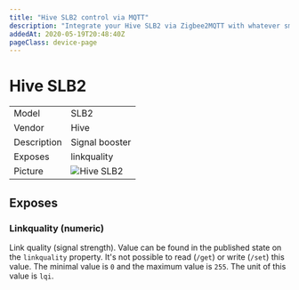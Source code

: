```yaml
---
title: "Hive SLB2 control via MQTT"
description: "Integrate your Hive SLB2 via Zigbee2MQTT with whatever smart home infrastructure you are using without the vendors bridge or gateway."
addedAt: 2020-05-19T20:48:40Z
pageClass: device-page
---
```


<!-- !!!! -->
<!-- ATTENTION: This file is auto-generated through docgen! -->
<!-- You can only edit the "Notes"-Section between the two comment lines "Notes BEGIN" and "Notes END". -->
<!-- Do not use h1 or h2 heading within "## Notes"-Section. -->
<!-- !!!! -->

# Hive SLB2

|     |     |
|-----|-----|
| Model | SLB2  |
| Vendor  | Hive  |
| Description | Signal booster |
| Exposes | linkquality |
| Picture | ![Hive SLB2](https://psi-4ward.github.io/zigbee2mqtt.io/images/devices/SLB2.jpg) |


<!-- Notes BEGIN: You can edit here. Add "## Notes" headline if not already present. -->


<!-- Notes END: Do not edit below this line -->


## Exposes

### Linkquality (numeric)
Link quality (signal strength).
Value can be found in the published state on the `linkquality` property.
It's not possible to read (`/get`) or write (`/set`) this value.
The minimal value is `0` and the maximum value is `255`.
The unit of this value is `lqi`.

